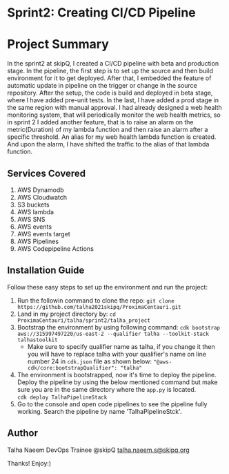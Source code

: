 

# Sprint2: Creating CI/CD Pipeline 
# Project Summary 

In the sprint2 at skipQ, I created a CI/CD pipeline with beta and production stage. In the pipeline, the first step is to set up the source and then build environment for it to get deployed. After that, I embedded the feature of automatic update in pipeline on the trigger or change in the source repository. After the setup, the code is build and deployed in beta stage, where I have added pre-unit tests. In the last, I have added a prod stage in the same region with manual approval. I had already designed a web health monitoring system, that will periodically monitor the web health metrics, so in sprint 2 I added another feature, that is to raise an alarm on the metric(Duration) of my lambda function and then raise an alarm after a specific threshold. An alias for my web health lambda function is created. And upon the alarm, I have shifted the traffic to the alias of that lambda function.
## Services Covered

1. AWS Dynamodb
2. AWS Cloudwatch
3. S3 buckets
4. AWS lambda
5. AWS SNS
6. AWS events
7. AWS events target
8. AWS Pipelines
9. AWS Codepipeline Actions
## Installation Guide

Follow these easy steps to set up the environment and run the project:

1. Run the followin command to clone the repo:
   `git clone https://github.com/talha2021skipq/ProximaCentauri.git`
2. Land in my project directory by:
    `cd ProximaCentauri/talha/sprint2/talha_project`
3. Bootstrap the environment by using following command:
       `cdk bootstrap aws://315997497220/us-east-2 --qualifier talha --toolkit-stack talhastoolkit`
 	- Make sure to specify qualifier name as talha, if you change it then you will have to replace talha with your qualifier's name on line number 24 in `cdk.json` file as shown below:
 			`"@aws-cdk/core:bootstrapQualifier": "talha"`
4. The environment is bootstrapped, now it's time to deploy the pipeline. Deploy the pipeline by using the below mentioned command but make sure you are in the same directory where the `app.py` is located.  
                            `cdk deploy TalhaPipelineStack`
5. Go to the console and open code pipelines to see the pipeline fully working. Search the pipeline by name 'TalhaPipelineStck'.  

## Author
 Talha Naeem 
DevOps Trainee @skipQ 
talha.naeem.s@skipq.org

Thanks! Enjoy:)

